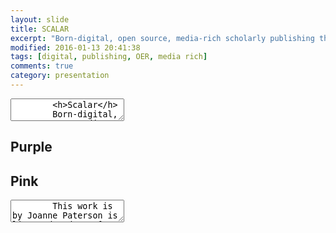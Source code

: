```yaml
---
layout: slide
title: SCALAR
excerpt: "Born-digital, open source, media-rich scholarly publishing that's as easy as blogging"--SCALAR
modified: 2016-01-13 20:41:38
tags: [digital, publishing, OER, media rich]
comments: true
category: presentation
---
```

<section data-markdown>
	<textarea data-template>
		<h>Scalar</h>
		Born-digital, open source, media-rich scholarly publishing that's as easy as blogging [Scalar](https://scalar.me/anvc/scalar/)
	</textarea>
</section>

<section [Scalar](https://youtu.be/T6k4IpSOgHY)>
  <h2></h2>
</section>

<section data-background-image="https://live.staticflickr.com/3859/14422655820_79f3f610e2_b.jpg">
  <h2>Purple</h2>
</section>

<section data-background-image="https://live.staticflickr.com/65535/50172192597_79773567d1_b.jpg">
  <h2>Pink</h2>
</section>

<section data-markdown>
  <script type="text/template">
  - <!-- .element: class="fragment" data-fragment-index="1" -->
  -  <!-- .element: class="fragment" data-fragment-index="2" -->
  </script>
</section>

<section data-markdown>
	<textarea data-template>
		This work is by Joanne Paterson is licensed under a [CC-BY](http://creativecommons.org/licenses/by/4.0/)
    Creative Commons Attribution 4.0 International License.
	</textarea>
</section>
